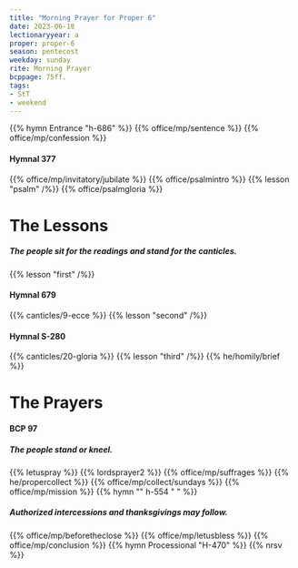 ```yaml
---
title: "Morning Prayer for Proper 6"
date: 2023-06-18
lectionaryyear: a
proper: proper-6
season: pentecost
weekday: sunday
rite: Morning Prayer
bcppage: 75ff.
tags:
- StT
- weekend
---
```

{{% hymn Entrance "h-686" %}}
{{% office/mp/sentence %}}
{{% office/mp/confession %}}
#### Hymnal 377
{{% office/mp/invitatory/jubilate %}}
{{% office/psalmintro %}}
{{% lesson "psalm" /%}}
{{% office/psalmgloria %}}
# The Lessons
##### The people sit for the readings and stand for the canticles.
{{% lesson "first" /%}}
#### Hymnal 679
{{% canticles/9-ecce %}}
{{% lesson "second" /%}}
#### Hymnal S-280
{{% canticles/20-gloria %}}
{{% lesson "third" /%}}
{{% he/homily/brief %}}
# The Prayers
#### BCP 97
##### The people stand or kneel.
{{% letuspray %}}
{{% lordsprayer2 %}}
{{% office/mp/suffrages %}}
{{% he/propercollect %}}
{{% office/mp/collect/sundays %}}
{{% office/mp/mission %}}
{{% hymn "" h-554 "  " %}}
##### Authorized intercessions and thanksgivings may follow.
{{% office/mp/beforetheclose %}}
{{% office/mp/letusbless %}}
{{% office/mp/conclusion %}}
{{% hymn Processional "H-470" %}}
{{% nrsv %}}

